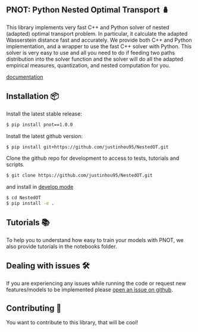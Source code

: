 ## PNOT: Python Nested Optimal Transport 🪆

This library implements very fast C++ and Python solver of nested (adapted) optimal transport problem. In particular, it calculate the adapted Wasserstein distance fast and accurately. We provide both C++ and Python implementation, and a wrapper to use the fast C++ solver with Python. This solver is very easy to use and all you need to do if feeding two paths distribution into the solver function and the solver will do all the adapted empirical measures, quantization, and nested computation for you.

[documentation](https://justinhou95.github.io/NeuralHedge/)

## Installation 📦

Install the latest stable release:

```bash
$ pip install pnot==1.0.0
``` 

Install the latest github version:

```bash
$ pip install git+https://github.com/justinhou95/NestedOT.git
``` 

Clone the github repo for development to access to tests, tutorials and scripts.
```bash
$ git clone https://github.com/justinhou95/NestedOT.git
```
and install in [develop mode](https://setuptools.pypa.io/en/latest/userguide/development_mode.html)
```bash
$ cd NestedOT
$ pip install -e .
``` 

## Tutorials 📚
To help you to understand how easy to train your models with PNOT, we also provide tutorials in the notebooks folder.

## Dealing with issues 🛠️

If you are experiencing any issues while running the code or request new features/models to be implemented please [open an issue on github](https://github.com/justinhou95/NestedOT/issues).


## Contributing 🚀
You want to contribute to this library, that will be cool!
